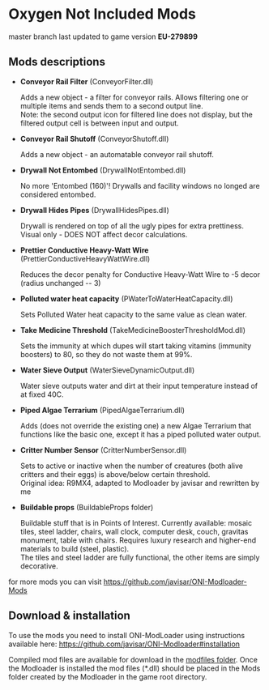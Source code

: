 Oxygen Not Included Mods
====

master branch last updated to game version **EU-279899**


Mods descriptions
---
* **Conveyor Rail Filter** (ConveyorFilter.dll)

  Adds a new object - a filter for conveyor rails. Allows filtering one or multiple items and sends them to a second output line.  
   Note: the second output icon for filtered line does not display, but the filtered output cell is between input and output.
   
 * **Conveyor Rail Shutoff** (ConveyorShutoff.dll)
 
   Adds a new object - an automatable conveyor rail shutoff.
   
* **Drywall Not Entombed** (DrywallNotEntombed.dll)

  No more 'Entombed (160)'! Drywalls and facility windows no longed are considered entombed.
  
* **Drywall Hides Pipes** (DrywallHidesPipes.dll)

  Drywall is rendered on top of all the ugly pipes for extra prettiness. Visual only - DOES NOT affect decor calculations.

* **Prettier Conductive Heavy-Watt Wire** (PrettierConductiveHeavyWattWire.dll)

  Reduces the decor penalty for Conductive Heavy-Watt Wire to -5 decor (radius unchanged -- 3)
  
* **Polluted water heat capacity** (PWaterToWaterHeatCapacity.dll)

  Sets Polluted Water heat capacity to the same value as clean water.
  
* **Take Medicine Threshold** (TakeMedicineBoosterThresholdMod.dll)

  Sets the immunity at which dupes will start taking vitamins (immunity boosters) to 80, so they do not waste them at 99%.

* **Water Sieve Output** (WaterSieveDynamicOutput.dll)

  Water sieve outputs water and dirt at their input temperature instead of at fixed 40C.

* **Piped Algae Terrarium** (PipedAlgaeTerrarium.dll)

  Adds (does not override the existing one) a new Algae Terrarium that functions like the basic one, except it has a piped polluted water output.

* **Critter Number Sensor** (CritterNumberSensor.dll)

  Sets to active or inactive when the number of creatures (both alive critters and their eggs) is above/below certain threshold.  
  Original idea: R9MX4, adapted to Modloader by javisar and rewritten by me
  
* **Buildable props** (BuildableProps folder)

  Buildable stuff that is in Points of Interest. Currently available: mosaic tiles, steel ladder, chairs, wall clock, computer desk, couch, gravitas monument, table with chairs. Requires luxury research and higher-end materials to build (steel, plastic).  
  The tiles and steel ladder are fully functional, the other items are simply decorative.


for more mods you can visit https://github.com/javisar/ONI-Modloader-Mods


Download & installation
----
To use the mods you need to install ONI-ModLoader using instructions available here: https://github.com/javisar/ONI-Modloader#installation

Compiled mod files are available for download in the [modfiles folder](/modfiles).  Once the Modloader is installed the mod files (*.dll) should be placed in the Mods folder created by the Modloader in the game root directory.
